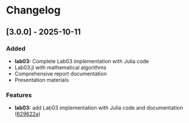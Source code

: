 # Changelog

## [3.0.0] - 2025-10-11

### Added
- **lab03:** Complete Lab03 implementation with Julia code
- Lab03.jl with mathematical algorithms
- Comprehensive report documentation
- Presentation materials

### Features
* **lab03:** add Lab03 implementation with Julia code and documentation ([629622a](https://github.com/SaniyaIslamova26/work_2025-2026_mathsec/commit/629622a1e692e6589999972c4614498ea8db1ab7))



